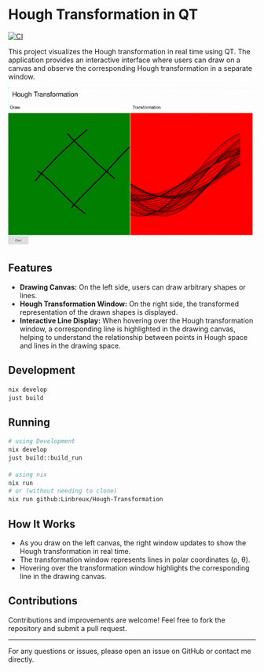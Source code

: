 # Hough Transformation in QT

[![CI](https://github.com/Linbreux/Hough-Transformation/actions/workflows/build.yml/badge.svg)](https://github.com/Linbreux/Hough-Transformation/actions/workflows/build.yml)

This project visualizes the Hough transformation in real time using QT. The application provides an interactive interface where users can draw on a canvas and observe the corresponding Hough transformation in a separate window.

![example](./animation.gif)

## Features

- **Drawing Canvas:** On the left side, users can draw arbitrary shapes or lines.
- **Hough Transformation Window:** On the right side, the transformed representation of the drawn shapes is displayed.
- **Interactive Line Display:** When hovering over the Hough transformation window, a corresponding line is highlighted in the drawing canvas, helping to understand the relationship between points in Hough space and lines in the drawing space.

## Development
```bash
nix develop
just build
```

## Running
```bash
# using Development
nix develop
just build::build_run

# using nix
nix run
# or (without needing to clone)
nix run github:Linbreux/Hough-Transformation
```

## How It Works
- As you draw on the left canvas, the right window updates to show the Hough transformation in real time.
- The transformation window represents lines in polar coordinates (ρ, θ).
- Hovering over the transformation window highlights the corresponding line in the drawing canvas.

## Contributions
Contributions and improvements are welcome! Feel free to fork the repository and submit a pull request.

---

For any questions or issues, please open an issue on GitHub or contact me directly.
